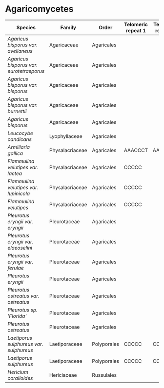 # Agaricomycetes

| Species | Family | Order | Telomeric repeat 1 | Telomeric repeat 2 | Data type |
| -- | --- | --- | --- | --- | --- |
| *Agaricus bisporus var. avellaneus* | Agaricaceae | Agaricales |  |  | pacbio |
| *Agaricus bisporus var. eurotetrasporus* | Agaricaceae | Agaricales |  |  | pacbio |
| *Agaricus bisporus var. bisporus* | Agaricaceae | Agaricales |  |  | pacbio |
| *Agaricus bisporus var. burnettii* | Agaricaceae | Agaricales |  |  | pacbio |
| *Agaricus bisporus* | Agaricaceae | Agaricales |  |  | pacbio |
| *Leucocybe candicans* | Lyophyllaceae | Agaricales |  |  | pacbio |
| *Armillaria gallica* | Physalacriaceae | Agaricales | AAACCCT | AACCCTG | pacbio |
| *Flammulina velutipes var. lactea* | Physalacriaceae | Agaricales | CCCCC |  | pacbio |
| *Flammulina velutipes var. lupinicola* | Physalacriaceae | Agaricales | CCCCC |  | pacbio |
| *Flammulina velutipes* | Physalacriaceae | Agaricales | CCCCC |  | pacbio |
| *Pleurotus eryngii var. eryngii* | Pleurotaceae | Agaricales |  |  | pacbio |
| *Pleurotus eryngii var. elaeoselini* | Pleurotaceae | Agaricales |  |  | pacbio |
| *Pleurotus eryngii var. ferulae* | Pleurotaceae | Agaricales |  |  | pacbio |
| *Pleurotus eryngii* | Pleurotaceae | Agaricales |  |  | pacbio |
| *Pleurotus ostreatus var. ostreatus* | Pleurotaceae | Agaricales |  |  | pacbio |
| *Pleurotus sp. 'Florida'* | Pleurotaceae | Agaricales |  |  | pacbio |
| *Pleurotus ostreatus* | Pleurotaceae | Agaricales |  |  | pacbio |
| *Laetiporus sulphureus var. sulphureus* | Laetiporaceae | Polyporales | CCCCC | CCCCCCC | pacbio |
| *Laetiporus sulphureus* | Laetiporaceae | Polyporales | CCCCC | CCCCCCC | pacbio |
| *Hericium coralloides* | Hericiaceae | Russulales |  |  | pacbio |
